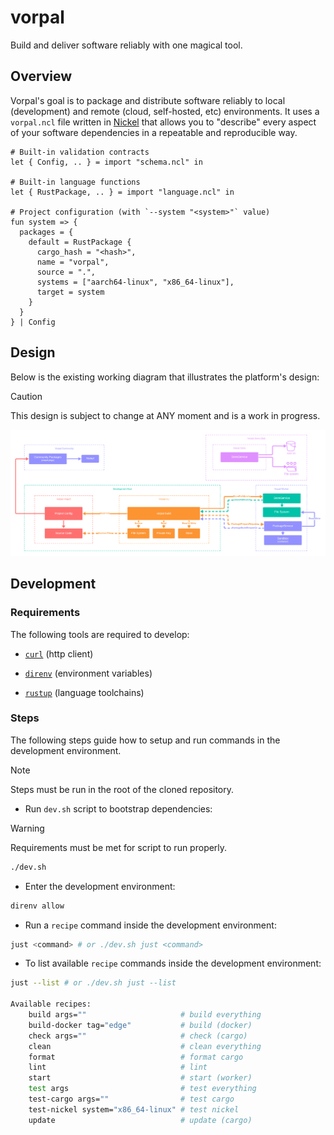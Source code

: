 # vorpal

Build and deliver software reliably with one magical tool.

## Overview

Vorpal's goal is to package and distribute software reliably to local (development) and remote (cloud, self-hosted, etc) environments. It uses a `vorpal.ncl` file written in [Nickel](https://nickel-lang.org/) that allows you to "describe" every aspect of your software dependencies in a repeatable and reproducible way.

```nickel
# Built-in validation contracts
let { Config, .. } = import "schema.ncl" in

# Built-in language functions
let { RustPackage, .. } = import "language.ncl" in

# Project configuration (with `--system "<system>"` value)
fun system => {
  packages = {
    default = RustPackage {
      cargo_hash = "<hash>",
      name = "vorpal",
      source = ".",
      systems = ["aarch64-linux", "x86_64-linux"],
      target = system
    }
  }
} | Config
```

## Design

Below is the existing working diagram that illustrates the platform's design:

> [!CAUTION]
> This design is subject to change at ANY moment and is a work in progress.

![vorpal](./vorpal.png)

## Development

### Requirements

The following tools are required to develop:

- [`curl`](https://curl.se/download.html) (http client)

- [`direnv`](https://direnv.net) (environment variables)

- [`rustup`](https://rustup.rs) (language toolchains)

### Steps

The following steps guide how to setup and run commands in the development environment.

> [!NOTE]
> Steps must be run in the root of the cloned repository.

- Run `dev.sh` script to bootstrap dependencies:

> [!WARNING]
> Requirements must be met for script to run properly.

```bash
./dev.sh
```

- Enter the development environment:

```bash
direnv allow
```

- Run a `recipe` command inside the development environment:

```bash
just <command> # or ./dev.sh just <command>
```

- To list available `recipe` commands inside the development environment:

```bash
just --list # or ./dev.sh just --list

Available recipes:
    build args=""                     # build everything
    build-docker tag="edge"           # build (docker)
    check args=""                     # check (cargo)
    clean                             # clean everything
    format                            # format cargo
    lint                              # lint
    start                             # start (worker)
    test args                         # test everything
    test-cargo args=""                # test cargo
    test-nickel system="x86_64-linux" # test nickel
    update                            # update (cargo)
```
